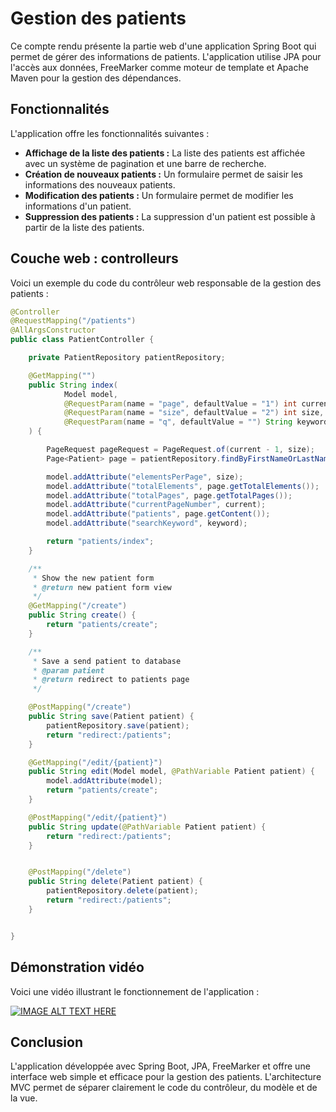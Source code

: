 # Gestion des patients

Ce compte rendu présente la partie web d'une application Spring Boot qui permet de gérer des informations de patients. L'application utilise JPA pour l'accès aux données, FreeMarker comme moteur de template et Apache Maven pour la gestion des dépendances.

## Fonctionnalités

L'application offre les fonctionnalités suivantes :

* **Affichage de la liste des patients :** La liste des patients est affichée avec un système de pagination et une barre de recherche.
* **Création de nouveaux patients :** Un formulaire permet de saisir les informations des nouveaux patients.
* **Modification des patients :** Un formulaire permet de modifier les informations d'un patient.
* **Suppression des patients :** La suppression d'un patient est possible à partir de la liste des patients.

## Couche web : controlleurs

Voici un exemple du code du contrôleur web responsable de la gestion des patients :

```java
@Controller
@RequestMapping("/patients")
@AllArgsConstructor
public class PatientController {

    private PatientRepository patientRepository;

    @GetMapping("")
    public String index(
            Model model,
            @RequestParam(name = "page", defaultValue = "1") int current,
            @RequestParam(name = "size", defaultValue = "2") int size,
            @RequestParam(name = "q", defaultValue = "") String keyword
    ) {

        PageRequest pageRequest = PageRequest.of(current - 1, size);
        Page<Patient> page = patientRepository.findByFirstNameOrLastNameContains(keyword, keyword, pageRequest);

        model.addAttribute("elementsPerPage", size);
        model.addAttribute("totalElements", page.getTotalElements());
        model.addAttribute("totalPages", page.getTotalPages());
        model.addAttribute("currentPageNumber", current);
        model.addAttribute("patients", page.getContent());
        model.addAttribute("searchKeyword", keyword);

        return "patients/index";
    }

    /**
     * Show the new patient form
     * @return new patient form view
     */
    @GetMapping("/create")
    public String create() {
        return "patients/create";
    }

    /**
     * Save a send patient to database
     * @param patient
     * @return redirect to patients page
     */

    @PostMapping("/create")
    public String save(Patient patient) {
        patientRepository.save(patient);
        return "redirect:/patients";
    }

    @GetMapping("/edit/{patient}")
    public String edit(Model model, @PathVariable Patient patient) {
        model.addAttribute(model);
        return "patients/create";
    }

    @PostMapping("/edit/{patient}")
    public String update(@PathVariable Patient patient) {
        return "redirect:/patients";
    }


    @PostMapping("/delete")
    public String delete(Patient patient) {
        patientRepository.delete(patient);
        return "redirect:/patients";
    }


}
```

## Démonstration vidéo

Voici une vidéo illustrant le fonctionnement de l'application :

[![IMAGE ALT TEXT HERE](https://img.youtube.com/vi/bALAtdLcq3s/0.jpg)](https://www.youtube.com/watch?v=bALAtdLcq3s)

## Conclusion

L'application développée avec Spring Boot, JPA, FreeMarker et offre une interface web simple et efficace pour la gestion des patients. L'architecture MVC permet de séparer clairement le code du contrôleur, du modèle et de la vue. 

